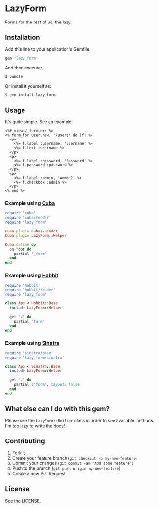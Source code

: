 # LazyForm

Forms for the rest of us, the lazy.

## Installation

Add this line to your application's Gemfile:

```ruby
gem 'lazy_form'
```

And then execute:

```bash
$ bundle
```

Or install it yourself as:

```bash
$ gem install lazy_form
```

## Usage

It's quite simple. See an example:

```erb
<%# views/_form.erb %>
<% form_for User.new, '/users' do |f| %>
  <p>
    <%= f.label :username, 'Username' %>
    <%= f.text :username %>
  </p>
  <p>
    <%= f.label :password, 'Password' %>
    <%= f.password :password %>
  </p>
  <p>
    <%= f.label :admin, 'Admin?' %>
    <%= f.checkbox :admin %>
  </p>
<% end %>
```

### Example using [Cuba](https://github.com/soveran/cuba)

```ruby
require 'cuba'
require 'cuba/render'
require 'lazy_form'

Cuba.plugin Cuba::Render
Cuba.plugin LazyForm::Helper

Cuba.define do
  on root do
    partial '_form'
  end
end
```

### Example using [Hobbit](https://github.com/patriciomacadden/hobbit)

```ruby
require 'hobbit'
require 'hobbit/render'
require 'lazy_form'

class App < Hobbit::Base
  include LazyForm::Helper

  get '/' do
    partial 'form'
  end
end
```

### Example using [Sinatra](https://github.com/sinatra/sinatra)

```ruby
require 'sinatra/base'
require 'lazy_form/sinatra'

class App < Sinatra::Base
  include LazyForm::Helper

  get '/' do
    partial :'form', layout: false
  end
end
```

## What else can I do with this gem?

Please see the `LazyForm::Builder` class in order to see available methods. I'm
too lazy to write the docs!

## Contributing

1. Fork it
2. Create your feature branch (`git checkout -b my-new-feature`)
3. Commit your changes (`git commit -am 'Add some feature'`)
4. Push to the branch (`git push origin my-new-feature`)
5. Create a new Pull Request

## License

See the [LICENSE](https://github.com/patriciomacadden/lazy_form/blob/master/LICENSE).
